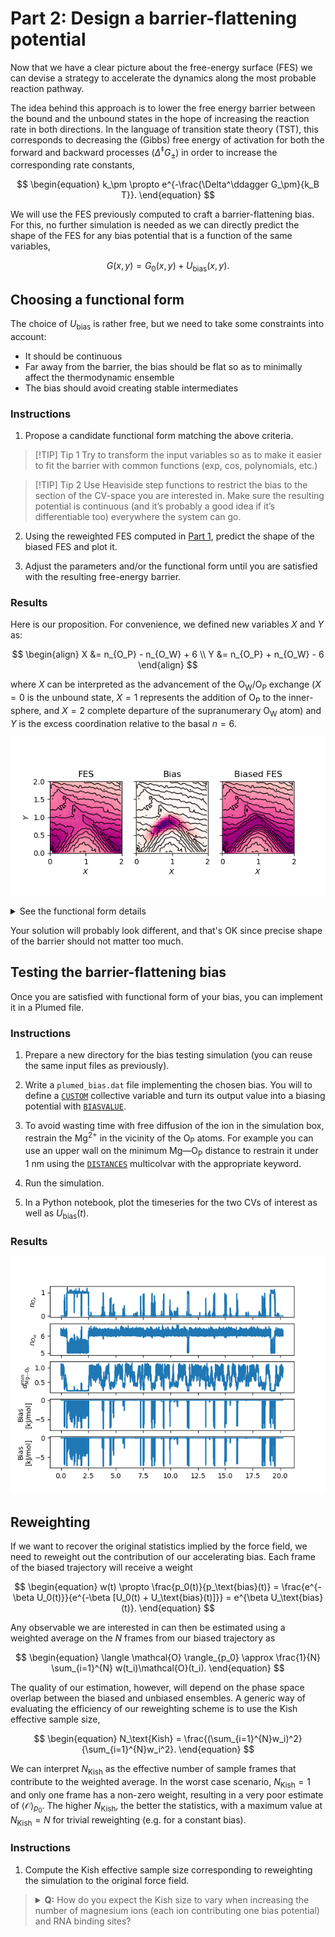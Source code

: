# Part 2: Design a barrier-flattening potential

Now that we have a clear picture about the free-energy surface (FES) we can devise a strategy to accelerate the dynamics along the most probable reaction pathway.

The idea behind this approach is to lower the free energy barrier between the bound and the unbound states in the hope of increasing the reaction rate in both directions. In the language of transition state theory (TST), this corresponds to decreasing the (Gibbs) free energy of activation for both the forward and backward processes ($\Delta^\ddagger G_\pm$) in order to increase the corresponding rate constants,

$$
\begin{equation}
k_\pm \propto e^{-\frac{\Delta^\ddagger G_\pm}{k_B T}}.
\end{equation}
$$

We will use the FES previously computed to craft a barrier-flattening bias. For this, no further simulation is needed as we can directly predict the shape of the FES for any bias potential that is a function of the same variables,

$$
\begin{equation}
G(x, y) = G_0(x, y) + U_\text{bias}(x, y).
\end{equation}
$$

## Choosing a functional form

The choice of $U_\text{bias}$ is rather free, but we need to take some constraints into account:
- It should be continuous
- Far away from the barrier, the bias should be flat so as to minimally affect the thermodynamic ensemble
- The bias should avoid creating stable intermediates

### Instructions

1) Propose a candidate functional form matching the above criteria.

> [!TIP] Tip 1
> Try to transform the input variables so as to make it easier to fit the barrier with common functions (exp, cos, polynomials, etc.)

> [!TIP] Tip 2
> Use Heaviside step functions to restrict the bias to the section of the CV-space you are interested in. Make sure the resulting potential is continuous (and it’s probably a good idea if it’s differentiable too) everywhere the system can go.

2) Using the reweighted FES computed in [Part 1](PART1.md), predict the shape of the biased FES and plot it.

3) Adjust the parameters and/or the functional form until you are satisfied with the resulting free-energy barrier.

### Results

Here is our proposition. For convenience, we defined new variables $X$ and $Y$ as:

$$
\begin{align}
X &= n_{O_P} - n_{O_W} + 6 \\
Y &= n_{O_P} + n_{O_W} - 6
\end{align}
$$

where $X$ can be interpreted as the advancement of the O<sub>W</sub>/O<sub>P</sub> exchange ($X = 0$ is the unbound state, $X = 1$ represents the addition of O<sub>P</sub> to the inner-sphere, and $X = 2$ complete departure of the supranumerary O<sub>W</sub> atom) and $Y$ is the excess coordination relative to the basal $n = 6$.

![Bias design figure](solutions/bias_design_xy.png)

<details><summary>See the functional form details</summary>

$$
U_\text{bias}(X', Y') = -1.875 \cdot\theta(X')\theta(2-X')\theta(Y')\theta(2 - Y')(1 - \cos(X'\pi))(1 - \cos(Y'\pi)) \\
X' = X + 0.12 (1 - \cos(X\pi)) \\
Y' = 2.8Y - 0.7(1 - \cos(X\pi))
$$

![Bias design figure](solutions/bias_design_XY.png)
</details>

Your solution will probably look different, and that's OK since precise shape of the barrier should not matter too much.

## Testing the barrier-flattening bias

Once you are satisfied with functional form of your bias, you can implement it in a Plumed file.

### Instructions

1) Prepare a new directory for the bias testing simulation (you can reuse the same input files as previously).

2) Write a `plumed_bias.dat` file implementing the chosen bias. You will to define a [`CUSTOM`](https://www.plumed.org/doc-v2.9/user-doc/html/_c_u_s_t_o_m.html) collective variable and turn its output value into a biasing potential with [`BIASVALUE`](https://www.plumed.org/doc-v2.9/user-doc/html/_b_i_a_s_v_a_l_u_e.html). 

3) To avoid wasting time with free diffusion of the ion in the simulation box, restrain the Mg<sup>2+</sup> in the vicinity of the O<sub>P</sub> atoms. For example you can use an upper wall on the minimum Mg—O<sub>P</sub> distance to restrain it under $1~\text{nm}$ using the [`DISTANCES`](https://www.plumed.org/doc-v2.9/user-doc/html/_d_i_s_t_a_n_c_e_s.html) multicolvar with the appropriate keyword.

4) Run the simulation.

5) In a Python notebook, plot the timeseries for the two CVs of interest as well as $U_\text{bias}(t)$.

### Results

![Bias test timeseries figure](solutions/bias_timeseries.png)

## Reweighting

If we want to recover the original statistics implied by the force field, we need to reweight out the contribution of our accelerating bias. Each frame of the biased trajectory will receive a weight

$$
\begin{equation}
w(t) \propto \frac{p_0(t)}{p_\text{bias}(t)} = \frac{e^{-\beta U_0(t)}}{e^{-\beta [U_0(t) + U_\text{bias}(t)]}} = e^{\beta U_\text{bias}(t)}.
\end{equation}
$$

Any observable we are interested in can then be estimated using a weighted average on the $N$ frames from our biased trajectory as

$$
\begin{equation}
\langle \mathcal{O} \rangle_{p_0} \approx \frac{1}{N} \sum_{i=1}^{N} w(t_i)\mathcal{O}(t_i).
\end{equation}
$$

The quality of our estimation, however, will depend on the phase space overlap between the biased and unbiased ensembles. A generic way of evaluating the efficiency of our reweighting scheme is to use the Kish effective sample size,

$$
\begin{equation}
N_\text{Kish} = \frac{(\sum_{i=1}^{N}w_i)^2}{\sum_{i=1}^{N}w_i^2}.
\end{equation}
$$

We can interpret $N_\text{Kish}$ as the effective number of sample frames that contribute to the weighted average. In the worst case scenario, $N_\text{Kish} = 1$ and only one frame has a non-zero weight, resulting in a very poor estimate of $\langle \mathcal{O} \rangle_{p_0}$. The higher $N_\text{Kish}$, the better the statistics, with a maximum value at $N_\text{Kish} = N$ for trivial reweighting (e.g. for a constant bias).

### Instructions

1) Compute the Kish effective sample size corresponding to reweighting the simulation to the original force field.

> <details><summary><b>Q:</b> How do you expect the Kish size to vary when increasing the number of magnesium ions (each ion contributing one bias potential) and RNA binding sites?</b></summary>
> <b>A</b>: Assuming independent Mg<sup>2+</sup>/binding site pairs, we expect the Kish size to decrease faster than linearly with the number of ions. This is because, for a frame to have a significant weight, all biases should simultaneously have a small contribution, <i>i.e.</i> be far from the barrier. This becomes combinatorially unlikely as the number of Mg<sup>2+</sup> increases.</details>

